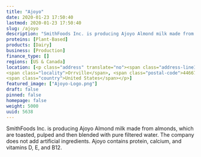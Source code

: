 ```yaml
---
title: "Ajoyo"
date: 2020-01-23 17:50:40
lastmod: 2020-01-23 17:50:40
slug: /ajoyo
description: "SmithFoods Inc. is producing Ajoyo Almond milk made from almonds, which are toasted, pulped and then blended with pure filtered water. The company does not add artificial ingredients. Ajoyo contains protein, calcium, and vitamins D, E, and B12. "
proteins: [Plant-Based]
products: [Dairy]
business: [Production]
finance_type: []
regions: [US & Canada]
location: [<p class="address" translate="no"><span class="address-line1">North Vine Street</span><br>
<span class="locality">Orrville</span>, <span class="postal-code">44667</span><br>
<span class="country">United States</span></p>]
featured_image: ["Ajoyo-Logo.png"]
draft: false
pinned: false
homepage: false
weight: 5000
uuid: 5638
---
```

<p>SmithFoods Inc. is producing Ajoyo Almond milk made from almonds, which are toasted, pulped and then blended with pure filtered water. The company does not add artificial ingredients. Ajoyo contains protein, calcium, and vitamins D, E, and B12. </p>
